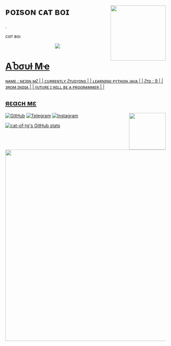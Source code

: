 #  ᴘᴏɪsᴏɴ ᴄᴀᴛ ʙᴏɪ <img src = https://gifdownload.net/wp-content/uploads/2019/01/dancing-anime-gif-transparent-6.gif width = 173 align = "right"> 
.


cαт вoι


 

<a href="https://t.me/Ok_bie_bot">
<p align="center">
  <img src="https://telegra.ph/file/4d554d23a647e7af33d3c.jpg">
</p>

# AႦσυƚ Mҽ
ɴᴀᴍᴇ : ɴᴇᴈɪɴ ᴍᴤ | | 
ᴄᴜʀʀᴇɴᴛʟʏ ᴤᴛᴜᴅʏɪɴɢ | | 
ʟᴇᴀʀɴɪɴɢ ᴘʏᴛʜᴏɴ,ᴊᴀᴠᴀ | | 
ᴤᴛᴅ : 9 | | 
ᴈʀᴏᴍ ɪɴᴅɪᴀ | |
ꜰᴜᴛᴜʀᴇ ɪ ᴡɪʟʟ ʙᴇ ᴀ ᴘʀᴏɢʀᴀᴍᴍᴇʀ | |

##  яεαcн мε

<img src = https://thumbs.gfycat.com/SimilarDistortedHuman-size_restricted.gif width = 115 align = "right">

[![GitHub](https://img.shields.io/badge/github-%23121011.svg?style=for-the-badge&logo=github&logoColor=white)](https://github.com/Cat-of-Tg)
 [![Telegram](https://img.shields.io/badge/Telegram-2CA5E0?style=for-the-badge&logo=telegram&logoColor=white)](https://t.me/ok_bie_bot)
[![Instagram](https://img.shields.io/badge/INSTAGRAM-%23E4405F.svg?style=for-the-badge&logo=Instagram&logoColor=white)](https://instagram.com/_cat_boi._)



 
 [![cat-of-tg's GitHub stats](https://github-readme-stats.vercel.app/api?username=Cat-of-tg&theme=chartreuse-dark&show_icons=true)](https://github.com/cat-of-tg/github-readme-stats)




<img src = https://i.pinimg.com/originals/e9/ea/34/e9ea347d7bc199e10ac7f1592ce8abe5.gif width = 600 align="centre">



